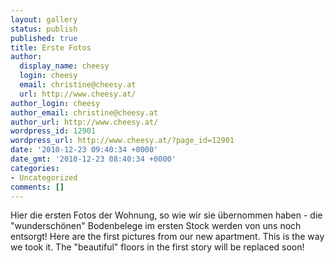 ```yaml
---
layout: gallery
status: publish
published: true
title: Erste Fotos
author:
  display_name: cheesy
  login: cheesy
  email: christine@cheesy.at
  url: http://www.cheesy.at/
author_login: cheesy
author_email: christine@cheesy.at
author_url: http://www.cheesy.at/
wordpress_id: 12901
wordpress_url: http://www.cheesy.at/?page_id=12901
date: '2010-12-23 09:40:34 +0000'
date_gmt: '2010-12-23 08:40:34 +0000'
categories:
- Uncategorized
comments: []
---
```

<!--:de-->Hier die ersten Fotos der Wohnung, so wie wir sie übernommen haben - die "wunderschönen" Bodenbelege im ersten Stock werden von uns noch entsorgt!
<!--:--><!--:en-->Here are the first pictures from our new apartment. This is the way we took it. The "beautiful" floors in the first story will be replaced soon!
<!--:-->
